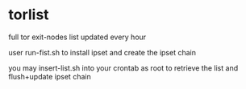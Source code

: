# torlist

full tor exit-nodes list updated every hour

user run-fist.sh to install ipset and create the ipset chain

you may insert-list.sh into your crontab as root to retrieve the list and flush+update ipset chain

